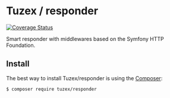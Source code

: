 # Tuzex / responder
[![Coverage Status](https://coveralls.io/repos/github/Tuzex/responder/badge.svg?branch=master)](https://coveralls.io/github/Tuzex/responder?branch=master)

Smart responder with middlewares based on the Symfony HTTP Foundation.

Install
------------

The best way to install Tuzex/responder is using the [Composer](http://getcomposer.org/):

```sh
$ composer require tuzex/responder
```

